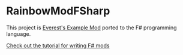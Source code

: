 ﻿# RainbowModFSharp

This project is
[Everest's Example Mod](https://github.com/EverestAPI/RainbowMod) ported to the
F# programming language.

[Check out the tutorial for writing F# mods](https://gist.github.com/sorenbug/bedd0fbef7c88dff2e01aa34136e1bf9)
